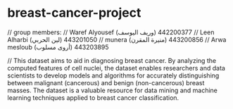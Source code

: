 # breast-cancer-project

// group members:
// Waref Alyousef (وريف اليوسف) 442200377
// Leen Alharbi (لين الحربي) 443201050 
// munera (منيرة المقرن) 443200856
// Arwa mesloub (أروى مسلوب) 443203895

// This dataset aims to aid in diagnosing breast cancer. By analyzing the computed features of cell nuclei, the dataset enables researchers and data scientists to develop models and algorithms for accurately distinguishing between malignant (cancerous) and benign (non-cancerous) breast masses. The dataset is a valuable resource for data mining and machine learning techniques applied to breast cancer classification.
